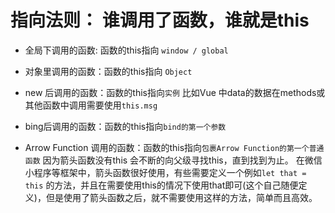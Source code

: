 # 指向法则： **谁调用了函数，谁就是this**

- 全局下调用的函数: 函数的this指向 `window / global`

- 对象里调用的函数：函数的this指向 `Object`

- new 后调用的函数：函数的this指向`实例` 
比如Vue 中data的数据在methods或其他函数中调用需要使用`this.msg`
- bing后调用的函数：函数的this指向`bind的第一个参数`

- Arrow Function 调用的函数：函数的this指向`包裹Arrow Function的第一个普通函数`
因为箭头函数没有this 会不断的向父级寻找this，直到找到为止。
在微信小程序等框架中，箭头函数很好使用，有些需要定义一个例如`let that = this` 的方法，并且在需要使用this的情况下使用that即可(这个自己随便定义)，但是使用了箭头函数之后，就不需要使用这样的方法，简单而且高效。
